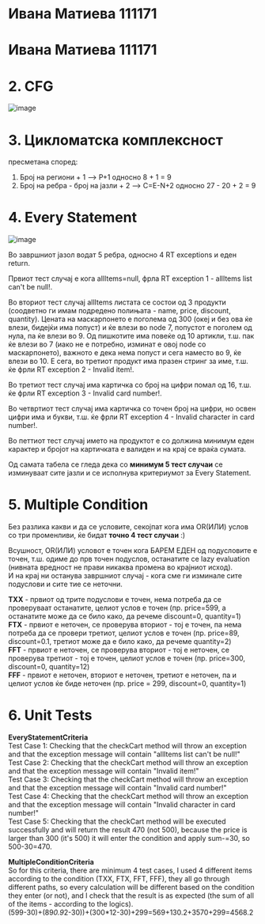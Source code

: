 # Ивана Матиева 111171  

# Ивана Матиева 111171  

# 2. CFG   
   ![image](https://github.com/user-attachments/assets/02c73aa3-b165-42f9-9410-3012ce664fb3)




# 3. Цикломатска комплексност  
   пресметана според:
   1. Број на региони + 1 --> P+1 односно 8 + 1 = 9
   2. Број на ребра - број на јазли + 2 --> C=E-N+2 односно 27 - 20 + 2 = 9


# 4. Every Statement
   
   ![image](https://github.com/user-attachments/assets/08612ae0-efbb-4b9c-aea6-23f209d57746)




Во завршниот јазол водат 5 ребра, односно 4 RT exceptions и еден return.

Првиот тест случај е кога allItems=null, фрла RT exception 1 - allItems list can't be null!.

Во вториот тест случај allItems листата се состои од 3 продукти (соодветно ги имам подредено полињата - name, price, discount, quantity).
Цената на маскарпонето е поголема од 300 (океј и без ова ќе влези, бидејќи има попуст) и ќе влези во node 7, попустот е поголем од нула, па ќе влези во 9.
Од пишкотите има повеќе од 10 артикли, т.ш. пак ќе влези во 7 (иако не е потребно, изминат е овој node со маскарпонето), важното е дека нема попуст и сега наместо во 9, ќе влези во 10.
Е сега, во третиот продукт има празен стринг за име, т.ш. ќе фрли RT exception 2 - Invalid item!.

Во третиот тест случај има картичка со број на цифри помал од 16, т.ш. ќе фрли RT exception 3 - Invalid card number!.

Во четвртиот тест случај има картичка со точен број на цифри, но освен цифри има и букви, т.ш. ќе фрли RT exception 4 - Invalid character in card number!.

Во петтиот тест случај името на продуктот е со должина минимум еден карактер и бројот на картичката е валиден и на крај се враќа сумата.

Од самата табела се гледа дека со **минимум 5 тест случаи** се изминуваат сите јазли и се исполнува критериумот за Every Statement.  


# 5. Multiple Condition

Без разлика какви и да се условите, секојпат кога има OR(ИЛИ) услов со три променливи, ќе бидат **точно 4 тест случаи** :)

Всушност, OR(ИЛИ) условот е точен кога БАРЕМ ЕДЕН од подусловите е точен, т.ш. одиме до прв точен подуслов, останатите се lazy evaluation (нивната вредност не прави никаква промена во крајниот исход).  
И на крај ни останува завршниот случај - кога сме ги изминале сите подуслови и сите тие се неточни.  

**TXX** - првиот од трите подуслови е точен, нема потреба да се проверуваат останатите, целиот услов е точен (пр. price=599, а останатите може да се било како, да речеме discount=0, quantity=1)  
**FTX** - првиот е неточен, се проверува вториот - тој е точен, па нема потреба да се провери третиот, целиот услов е точен (пр. price=89, discount=0.1, третиот може да е било како, да речеме quantity=2)  
**FFT** - првиот е неточен, се проверува вториот - тој е неточен, се проверува третиот - тој е точен, целиот услов е точен (пр. price=300, discount=0, quantity=12)  
**FFF** - првиот е неточен, вториот е неточен, третиот е неточен, па и целиот услов ќе биде неточен (пр. price = 299, discount=0, quantity=1)  

# 6. Unit Tests  

**EveryStatementCriteria**  
Test Case 1: Checking that the checkCart method will throw an exception and that the exception message will contain "allItems list can't be null!"  
Test Case 2: Checking that the checkCart method will throw an exception and that the exception message will contain "Invalid item!"  
Test Case 3: Checking that the checkCart method will throw an exception and that the exception message will contain "Invalid card number!"  
Test Case 4: Checking that the checkCart method will throw an exception and that the exception message will contain "Invalid character in card number!"  
Test Case 5: Checking that the checkCart method will be executed successfully and will return the result 470 (not 500), because the price is larger than 300 (it's 500) it will enter the condition and apply sum-=30, so 500-30=470.  

**MultipleConditionCriteria**  
So for this criteria, there are minimum 4 test cases, I used 4 different items according to the condition (TXX, FTX, FFT, FFF), they all go through different paths, so every calculation will be different based on the condition they enter (or not), and I check that the result is as expected (the sum of all of the items - according to the logics).  
(599-30)+(89*0.9*2-30))+(300*12-30)+299=569+130.2+3570+299=4568.2


